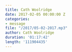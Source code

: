 ```yaml
---
title: Cath Woolridge
date: 2017-02-05 00:00:00 Z
categories:
- message
file: "/2017/05-02-2017.mp3"
author: Cath Woolridge
duration: '01:17:42'
length: '111904435'
---
```


